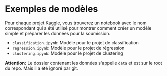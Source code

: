# Exemples de modèles

Pour chaque projet Kaggle, vous trouverez un notebook avec le nom correspondant qui a été utilisé pour montrer comment créer un modèle simple et préparer les données pour la soumission.

* `classification.ipynb`: Modèle pour le projet de classification
* `regression.ipynb`: Modèle pour le projet de régression
* `clustering.ipynb`: Modèle pour le projet de clustering

**Attention:** Le dossier contenant les données s'appelle `data` et est sur le root du repo. Mais il a été ignoré par git.
